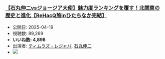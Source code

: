 ### [【石丸伸二vsジョージア大使】魅力度ランキングを覆す！北関東の歴史と進化【ReHacQ旅inひたちなか完結】](https://www.youtube.com/watch?v=ZmUitnuWX8g)
-   公開日: 2025-04-19
-   視聴数: 89,269
-   **いいね数: 4,898**
-   出演者: [ティムラズ・レジャバ](/rehacq_fan/people/ティムラズ・レジャバ "wikilink"), [石丸伸二](/rehacq_fan/people/石丸伸二 "wikilink")
- [![](https://img.youtube.com/vi/ZmUitnuWX8g/hqdefault.jpg)](https://www.youtube.com/watch?v=ZmUitnuWX8g)
